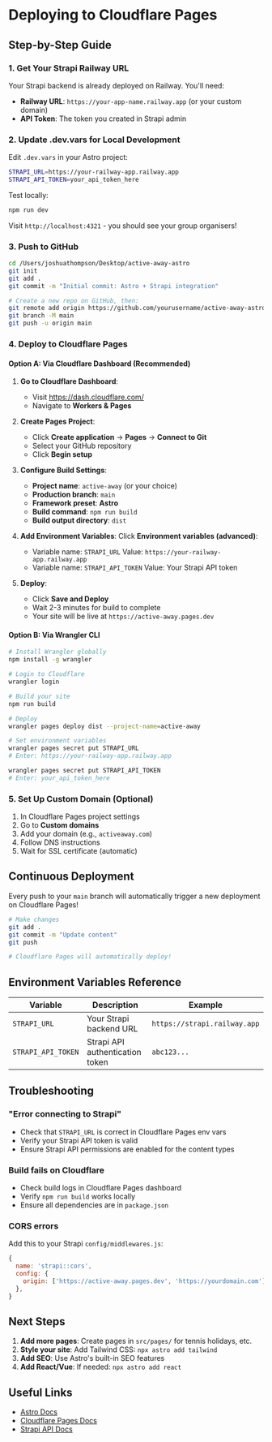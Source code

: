 # Deploying to Cloudflare Pages

## Step-by-Step Guide

### 1. Get Your Strapi Railway URL

Your Strapi backend is already deployed on Railway. You'll need:
- **Railway URL**: `https://your-app-name.railway.app` (or your custom domain)
- **API Token**: The token you created in Strapi admin

### 2. Update .dev.vars for Local Development

Edit `.dev.vars` in your Astro project:

```bash
STRAPI_URL=https://your-railway-app.railway.app
STRAPI_API_TOKEN=your_api_token_here
```

Test locally:
```bash
npm run dev
```

Visit `http://localhost:4321` - you should see your group organisers!

### 3. Push to GitHub

```bash
cd /Users/joshuathompson/Desktop/active-away-astro
git init
git add .
git commit -m "Initial commit: Astro + Strapi integration"

# Create a new repo on GitHub, then:
git remote add origin https://github.com/yourusername/active-away-astro.git
git branch -M main
git push -u origin main
```

### 4. Deploy to Cloudflare Pages

#### Option A: Via Cloudflare Dashboard (Recommended)

1. **Go to Cloudflare Dashboard**:
   - Visit https://dash.cloudflare.com/
   - Navigate to **Workers & Pages**

2. **Create Pages Project**:
   - Click **Create application** → **Pages** → **Connect to Git**
   - Select your GitHub repository
   - Click **Begin setup**

3. **Configure Build Settings**:
   - **Project name**: `active-away` (or your choice)
   - **Production branch**: `main`
   - **Framework preset**: **Astro**
   - **Build command**: `npm run build`
   - **Build output directory**: `dist`

4. **Add Environment Variables**:
   Click **Environment variables (advanced)**:
   - Variable name: `STRAPI_URL`
     Value: `https://your-railway-app.railway.app`
   - Variable name: `STRAPI_API_TOKEN`
     Value: Your Strapi API token

5. **Deploy**:
   - Click **Save and Deploy**
   - Wait 2-3 minutes for build to complete
   - Your site will be live at `https://active-away.pages.dev`

#### Option B: Via Wrangler CLI

```bash
# Install Wrangler globally
npm install -g wrangler

# Login to Cloudflare
wrangler login

# Build your site
npm run build

# Deploy
wrangler pages deploy dist --project-name=active-away

# Set environment variables
wrangler pages secret put STRAPI_URL
# Enter: https://your-railway-app.railway.app

wrangler pages secret put STRAPI_API_TOKEN
# Enter: your_api_token_here
```

### 5. Set Up Custom Domain (Optional)

1. In Cloudflare Pages project settings
2. Go to **Custom domains**
3. Add your domain (e.g., `activeaway.com`)
4. Follow DNS instructions
5. Wait for SSL certificate (automatic)

## Continuous Deployment

Every push to your `main` branch will automatically trigger a new deployment on Cloudflare Pages!

```bash
# Make changes
git add .
git commit -m "Update content"
git push

# Cloudflare Pages will automatically deploy!
```

## Environment Variables Reference

| Variable | Description | Example |
|----------|-------------|---------|
| `STRAPI_URL` | Your Strapi backend URL | `https://strapi.railway.app` |
| `STRAPI_API_TOKEN` | Strapi API authentication token | `abc123...` |

## Troubleshooting

### "Error connecting to Strapi"
- Check that `STRAPI_URL` is correct in Cloudflare Pages env vars
- Verify your Strapi API token is valid
- Ensure Strapi API permissions are enabled for the content types

### Build fails on Cloudflare
- Check build logs in Cloudflare Pages dashboard
- Verify `npm run build` works locally
- Ensure all dependencies are in `package.json`

### CORS errors
Add this to your Strapi `config/middlewares.js`:
```javascript
{
  name: 'strapi::cors',
  config: {
    origin: ['https://active-away.pages.dev', 'https://yourdomain.com'],
  },
}
```

## Next Steps

1. **Add more pages**: Create pages in `src/pages/` for tennis holidays, etc.
2. **Style your site**: Add Tailwind CSS: `npx astro add tailwind`
3. **Add SEO**: Use Astro's built-in SEO features
4. **Add React/Vue**: If needed: `npx astro add react`

## Useful Links

- [Astro Docs](https://docs.astro.build)
- [Cloudflare Pages Docs](https://developers.cloudflare.com/pages/)
- [Strapi API Docs](https://docs.strapi.io/dev-docs/api/rest)


